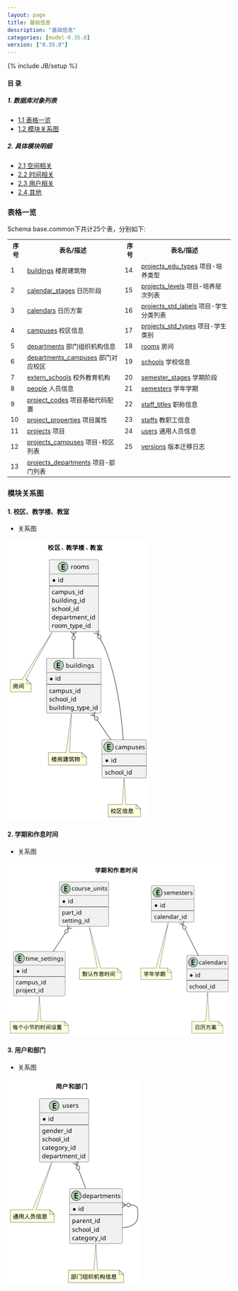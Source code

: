 ```yaml
---
layout: page
title: 基础信息 
description: "基础信息"
categories: [model-0.35.0]
version: ["0.35.0"]
---
```

{% include JB/setup %}

#### 目 录

##### 1. 数据库对象列表
  * [1.1 表格一览](index.html#表格一览)
  * [1.2 模块关系图](index.html#模块关系图)

##### 2. 具体模块明细
* [2.1 空间相关](/model/base/common/space.html)
* [2.2 时间相关](/model/base/common/time.html)
* [2.3 用户相关](/model/base/common/user.html)
* [2.4 其他](/model/base/common/misc.html)

### 表格一览
Schema base.common下共计25个表，分别如下:

<table class="table table-bordered table-striped table-condensed">
  <tr>
    <th class="info_header text-center">序号</th>
    <th class="info_header">表名/描述</th>
    <th class="info_header text-center">序号</th>
    <th class="info_header">表名/描述</th>
  </tr>
  <tr>
    <td>1</td>
    <td><a href="/model/base/common/space.html#表格-buildings-楼房建筑物">buildings</a> 楼房建筑物</td>
    <td>14</td>
    <td><a href="/model/base/common/misc.html#表格-projects_edu_types-项目-培养类型">projects_edu_types</a> 项目-培养类型</td>
  </tr>
  <tr>
    <td>2</td>
    <td><a href="/model/base/common/time.html#表格-calendar_stages-日历阶段">calendar_stages</a> 日历阶段</td>
    <td>15</td>
    <td><a href="/model/base/common/misc.html#表格-projects_levels-项目-培养层次列表">projects_levels</a> 项目-培养层次列表</td>
  </tr>
  <tr>
    <td>3</td>
    <td><a href="/model/base/common/time.html#表格-calendars-日历方案">calendars</a> 日历方案</td>
    <td>16</td>
    <td><a href="/model/base/common/misc.html#表格-projects_std_labels-项目-学生分类列表">projects_std_labels</a> 项目-学生分类列表</td>
  </tr>
  <tr>
    <td>4</td>
    <td><a href="/model/base/common/space.html#表格-campuses-校区信息">campuses</a> 校区信息</td>
    <td>17</td>
    <td><a href="/model/base/common/misc.html#表格-projects_std_types-项目-学生类别">projects_std_types</a> 项目-学生类别</td>
  </tr>
  <tr>
    <td>5</td>
    <td><a href="/model/base/common/user.html#表格-departments-部门组织机构信息">departments</a> 部门组织机构信息</td>
    <td>18</td>
    <td><a href="/model/base/common/space.html#表格-rooms-房间">rooms</a> 房间</td>
  </tr>
  <tr>
    <td>6</td>
    <td><a href="/model/base/common/user.html#表格-departments_campuses-部门对应校区">departments_campuses</a> 部门对应校区</td>
    <td>19</td>
    <td><a href="/model/base/common/space.html#表格-schools-学校信息">schools</a> 学校信息</td>
  </tr>
  <tr>
    <td>7</td>
    <td><a href="/model/base/common/misc.html#表格-extern_schools-校外教育机构">extern_schools</a> 校外教育机构</td>
    <td>20</td>
    <td><a href="/model/base/common/time.html#表格-semester_stages-学期阶段">semester_stages</a> 学期阶段</td>
  </tr>
  <tr>
    <td>8</td>
    <td><a href="/model/base/common/user.html#表格-people-人员信息">people</a> 人员信息</td>
    <td>21</td>
    <td><a href="/model/base/common/time.html#表格-semesters-学年学期">semesters</a> 学年学期</td>
  </tr>
  <tr>
    <td>9</td>
    <td><a href="/model/base/common/misc.html#表格-project_codes-项目基础代码配置">project_codes</a> 项目基础代码配置</td>
    <td>22</td>
    <td><a href="/model/base/common/misc.html#表格-staff_titles-职称信息">staff_titles</a> 职称信息</td>
  </tr>
  <tr>
    <td>10</td>
    <td><a href="/model/base/common/misc.html#表格-project_properties-项目属性">project_properties</a> 项目属性</td>
    <td>23</td>
    <td><a href="/model/base/common/misc.html#表格-staffs-教职工信息">staffs</a> 教职工信息</td>
  </tr>
  <tr>
    <td>11</td>
    <td><a href="/model/base/common/misc.html#表格-projects-项目">projects</a> 项目</td>
    <td>24</td>
    <td><a href="/model/base/common/user.html#表格-users-通用人员信息">users</a> 通用人员信息</td>
  </tr>
  <tr>
    <td>12</td>
    <td><a href="/model/base/common/misc.html#表格-projects_campuses-项目-校区列表">projects_campuses</a> 项目-校区列表</td>
    <td>25</td>
    <td><a href="/model/base/common/misc.html#表格-versions-版本迁移日志">versions</a> 版本迁移日志</td>
  </tr>
  <tr>
    <td>13</td>
    <td><a href="/model/base/common/misc.html#表格-projects_departments-项目-部门列表">projects_departments</a> 项目-部门列表</td>
    <td></td>
    <td></td>
  </tr>
</table>

### 模块关系图


#### 1. 校区、教学楼、教室
  * 关系图

![校区、教学楼、教室](images/space.png)


#### 2. 学期和作息时间
  * 关系图

![学期和作息时间](images/time.png)


#### 3. 用户和部门
  * 关系图

![用户和部门](images/user.png)


